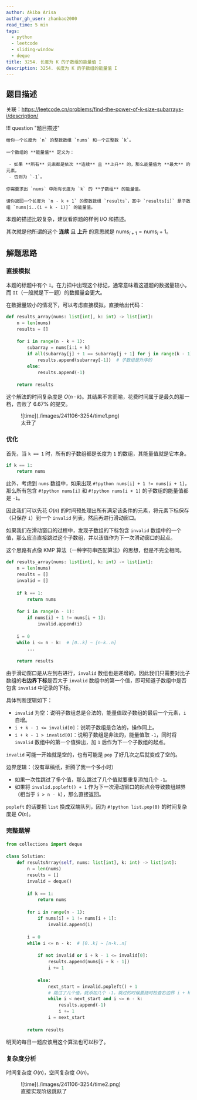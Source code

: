 ```yaml
---
author: Akiba Arisa
author_gh_user: zhanbao2000
read_time: 5 min
tags:
  - python
  - leetcode
  - sliding-window
  - deque
title: 3254. 长度为 K 的子数组的能量值 I
description: 3254. 长度为 K 的子数组的能量值 I
---
```


## 题目描述

关联：https://leetcode.cn/problems/find-the-power-of-k-size-subarrays-i/description/

!!! question "题目描述"

    给你一个长度为 `n` 的整数数组 `nums` 和一个正整数 `k`。
    
    一个数组的 **能量值** 定义为：
    
     - 如果 **所有** 元素都是依次 **连续** 且 **上升** 的，那么能量值为 **最大** 的元素。
     - 否则为 `-1`。
    
    你需要求出 `nums` 中所有长度为 `k` 的 **子数组** 的能量值。
    
    请你返回一个长度为 `n - k + 1` 的整数数组 `results`，其中 `results[i]` 是子数组 `nums[i..(i + k - 1)]` 的能量值。

本题的描述比较复杂，建议看原题的样例 I/O 和描述。

其次就是他所谓的这个 **连续** 且 **上升** 的意思就是 $\text{nums}_{i+1} = \text{nums}_{i} + 1$。

## 解题思路

### 直接模拟

本题的标题中有个 `I`。在力扣中出现这个标记，通常意味着这道题的数据量较小，而 `II`（一般就是下一题）的数据量会更大。

在数据量较小的情况下，可以考虑直接模拟。直接给出代码：

```python
def results_array(nums: list[int], k: int) -> list[int]:
    n = len(nums)
    results = []

    for i in range(n - k + 1):
        subarray = nums[i:i + k]
        if all(subarray[j] + 1 == subarray[j + 1] for j in range(k - 1)):
            results.append(subarray[-1])  # 子数组是升序的
        else:
            results.append(-1)

    return results
```

这个解法的时间复杂度是 $O(n \cdot k)$。其结果不言而喻，花费时间属于是最久的那一档，击败了 6.67% 的提交。

<figure markdown>
  ![time](./images/241106-3254/time1.png)
  <figcaption>太丑了</figcaption>
</figure>

### 优化

首先，当 `k == 1` 时，所有的子数组都是长度为 `1` 的数组，其能量值就是它本身。

```python
if k == 1:
    return nums
```

此外，考虑到 `nums` 数组中，如果出现 `#!python nums[i] + 1 != nums[i + 1]`，那么所有包含 `#!python nums[i]` 和 `#!python nums[i + 1]` 的子数组的能量值都是 `-1`。

因此我们可以先花 $O(n)$ 的时间预处理出所有满足该条件的元素，将元素下标保存（只保存 `i`）到一个 `invalid` 列表，然后再进行滑动窗口。

如果我们在滑动窗口的过程中，发现子数组的下标包含 `invalid` 数组中的一个值，那么应当直接跳过这个子数组，并以该值作为下一次滑动窗口的起点。

这个思路有点像 KMP 算法（一种字符串匹配算法）的思想，但是不完全相同。

```python
def results_array(nums: list[int], k: int) -> list[int]:
    n = len(nums)
    results = []
    invalid = []

    if k == 1:
        return nums

    for i in range(n - 1):
        if nums[i] + 1 != nums[i + 1]:
            invalid.append(i)

    i = 0
    while i <= n - k:  # [0..k] ~ [n-k..n]
        ...

    return results
```

由于滑动窗口是从左到右进行，`invalid` 数组也是递增的，因此我们只需要对比子数组的**右边界下标**是否大于 `invalid` 数组中的第一个值，即可知道子数组中是否包含 `invalid` 中记录的下标。

具体判断逻辑如下：

 - `invalid` 为空：说明子数组总是合法的，能量值取子数组的最后一个元素，`i` 自增。
 - `i + k - 1 <= invalid[0]`：说明子数组是合法的，操作同上。
 - `i + k - 1 > invalid[0]`：说明子数组是非法的，能量值取 `-1`，同时将 `invalid` 数组中的第一个值弹出，加 `1` 后作为下一个子数组的起点。

`invalid` 可能一开始就是空的，也有可能是 `pop` 了好几次之后就变成了空的。

边界逻辑：（没有草稿纸，折腾了我一个多小时）

 - 如果一次性跳过了多个值，那么跳过了几个值就要重复添加几个 `-1`。
 - 如果将 `invalid.popleft() + 1` 作为下一次滑动窗口的起点会导致数组越界（相当于 `i > n - k`），那么直接返回。

`popleft` 的话要把 `list` 换成双端队列，因为 `#!python list.pop(0)` 的时间复杂度是 $O(n)$。

### 完整题解

```python
from collections import deque

class Solution:
    def resultsArray(self, nums: list[int], k: int) -> list[int]:
        n = len(nums)
        results = []
        invalid = deque()
    
        if k == 1:
            return nums
    
        for i in range(n - 1):
            if nums[i] + 1 != nums[i + 1]:
                invalid.append(i)
    
        i = 0
        while i <= n - k:  # [0..k] ~ [n-k..n]
            
            if not invalid or i + k - 1 <= invalid[0]:
                results.append(nums[i + k - 1])
                i += 1

            else:
                next_start = invalid.popleft() + 1
                # 跳过了几个值，就添加几个 -1，跳过的时候要随时检查右边界 i + k 不能超过 n
                while i < next_start and i <= n - k:  
                    results.append(-1)
                    i += 1
                i = next_start
    
        return results
```

明天的每日一题应该用这个算法也可以秒了。

### 复杂度分析

时间复杂度 $O(n)$，空间复杂度 $O(n)$。

<figure markdown>
  ![time](./images/241106-3254/time2.png)
  <figcaption>直接实现阶级跳跃了</figcaption>
</figure>
